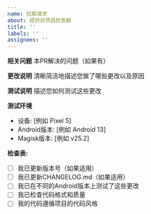 ```yaml
---
name: 拉取请求
about: 提供对项目的贡献
title: ''
labels: ''
assignees: ''
---
```


**相关问题**
本PR解决的问题（如果有）

**更改说明**
清晰简洁地描述您做了哪些更改以及原因

**测试说明**
描述您如何测试这些更改

**测试环境**
- 设备: [例如 Pixel 5]
- Android版本: [例如 Android 13]
- Magisk版本: [例如 v25.2]

**检查表:**
- [ ] 我已更新版本号（如果适用）
- [ ] 我已更新CHANGELOG.md（如果适用）
- [ ] 我已在不同的Android版本上测试了这些更改
- [ ] 我已检查代码格式和质量
- [ ] 我的代码遵循项目的代码风格
